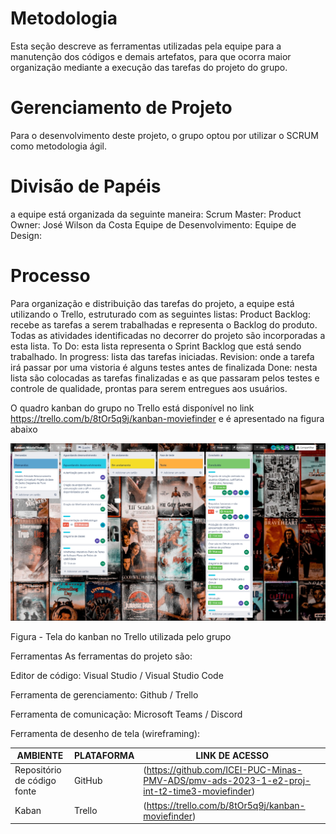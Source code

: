# Metodologia

Esta seção descreve as ferramentas utilizadas pela equipe para a manutenção dos códigos e demais artefatos, para que ocorra maior organização mediante a execução das tarefas do projeto do grupo.

# Gerenciamento de Projeto
Para o desenvolvimento deste projeto, o grupo optou por utilizar o SCRUM como metodologia ágil.

# Divisão de Papéis

a equipe está organizada da seguinte maneira:
Scrum Master: 
Product Owner: José Wilson da Costa
Equipe de Desenvolvimento: 
Equipe de Design: 

# Processo

Para organização e distribuição das tarefas do projeto, a equipe está utilizando o Trello, estruturado com as seguintes listas:
Product Backlog: recebe as tarefas a serem trabalhadas e representa o Backlog do produto. Todas as atividades identificadas no decorrer do projeto são incorporadas a esta lista.
To Do: esta lista representa o Sprint Backlog que está sendo trabalhado.
In progress: lista das tarefas iniciadas.
Revision: onde a tarefa irá passar por uma vistoria é alguns testes antes de finalizada
Done: nesta lista são colocadas as tarefas finalizadas e as que passaram pelos testes e controle de qualidade, prontas para serem entregues aos usuários.

O quadro kanban do grupo no Trello está disponível no link https://trello.com/b/8tOr5q9j/kanban-moviefinder
e é apresentado na figura abaixo

<img src="img/tela-kaban.png" />

Figura - Tela do kanban no Trello utilizada pelo grupo

Ferramentas
As ferramentas do projeto são:

<p>Editor de código: Visual Studio / Visual Studio Code </p>
<p>Ferramenta de gerenciamento: Github / Trello </p>
<p>Ferramenta de comunicação: Microsoft Teams / Discord </p>
<p>Ferramenta de desenho de tela (wireframing): </p>



|AMBIENTE    | PLATAFORMA  | LINK DE ACESSO |
|------|-----------------------------------------|----|
|Repositório de código fonte| GitHub | (https://github.com/ICEI-PUC-Minas-PMV-ADS/pmv-ads-2023-1-e2-proj-int-t2-time3-moviefinder) | 
|Kaban| Trello | (https://trello.com/b/8tOr5q9j/kanban-moviefinder) |
